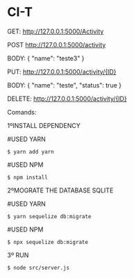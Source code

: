 # CI-T



GET:
http://127.0.0.1:5000/Activity

POST
http://127.0.0.1:5000/activity

BODY:
{
	"name": "teste3"
}

PUT:
http://127.0.0.1:5000/activity/{ID}

BODY:
{
	"name": "teste",
	"status": true
}

DELETE:
http://127.0.0.1:5000/activity/{ID}


Comands:

1ºINSTALL DEPENDENCY

#USED YARN

    $ yarn add yarn

#USED NPM

    $ npm install 

2ºMOGRATE THE DATABASE SQLITE


#USED YARN

    $ yarn sequelize db:migrate

#USED NPM

    $ npx sequelize db:migrate

3º RUN

    $ node src/server.js


